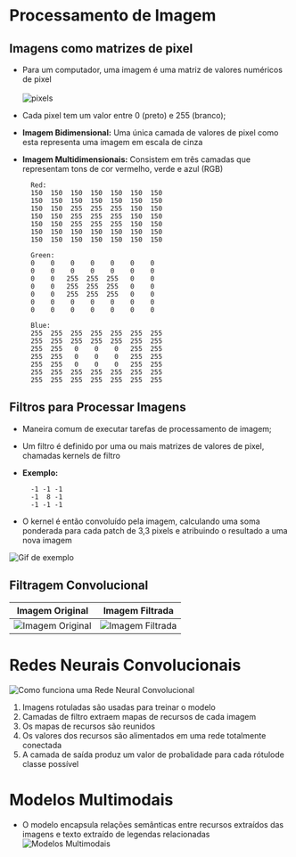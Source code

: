  # Processamento de Imagem
 ## Imagens como matrizes de pixel
- Para um computador, uma imagem é uma matriz de valores numéricos de pixel
<br><br>
![pixels](https://github.com/FernandaMancini/Estudos-DIO/assets/108295414/4420571b-4a90-4056-9c45-ce99f2595a97)

- Cada pixel tem um valor entre 0 (preto) e 255 (branco); 
- **Imagem Bidimensional:** Uma única camada de valores de pixel como esta representa uma imagem em escala de cinza
- **Imagem Multidimensionais:** Consistem em três camadas que representam tons de cor vermelho, verde e azul (RGB)


        Red:
        150  150  150  150  150  150  150  
        150  150  150  150  150  150  150
        150  150  255  255  255  150  150
        150  150  255  255  255  150  150
        150  150  255  255  255  150  150
        150  150  150  150  150  150  150
        150  150  150  150  150  150  150

        Green:
        0    0    0    0    0    0    0          
        0    0    0    0    0    0    0
        0    0   255  255  255   0    0
        0    0   255  255  255   0    0
        0    0   255  255  255   0    0
        0    0    0    0    0    0    0
        0    0    0    0    0    0    0

        Blue:
        255  255  255  255  255  255  255  
        255  255  255  255  255  255  255
        255  255   0    0    0   255  255
        255  255   0    0    0   255  255
        255  255   0    0    0   255  255
        255  255  255  255  255  255  255
        255  255  255  255  255  255  255

## Filtros para Processar Imagens
- Maneira comum de executar tarefas de processamento de imagem;
- Um filtro é definido por uma ou mais matrizes de valores de pixel, chamadas kernels de filtro
- **Exemplo:**

        -1 -1 -1
        -1  8 -1
        -1 -1 -1
- O kernel é então convoluído pela imagem, calculando uma soma ponderada para cada patch de 3,3 pixels e atribuindo o resultado a uma nova imagem

![Gif de exemplo](https://learn.microsoft.com/pt-br/training/wwl-data-ai/analyze-images-computer-vision/media/filter.gif)

## Filtragem Convolucional
| Imagem Original | Imagem Filtrada |
| ----------------| ----------------|
|![Imagem Original](https://learn.microsoft.com/pt-br/training/wwl-data-ai/analyze-images-computer-vision/media/banana-grayscale.png)| ![Imagem Filtrada](https://learn.microsoft.com/pt-br/training/wwl-data-ai/analyze-images-computer-vision/media/laplace.png)| 

# Redes Neurais Convolucionais
![Como funciona uma Rede Neural Convolucional](https://learn.microsoft.com/pt-br/training/wwl-data-ai/analyze-images-computer-vision/media/convolutional-neural-network.png)
1. Imagens rotuladas são usadas para treinar o modelo
2. Camadas de filtro extraem mapas de recursos de cada imagem
3. Os mapas de recursos são reunidos
4. Os valores dos recursos são alimentados em uma rede totalmente conectada
5. A camada de saída produz um valor de probalidade para cada rótulode classe possível

# Modelos Multimodais
- O modelo encapsula relações semânticas entre recursos extraídos das imagens e texto extraído de legendas relacionadas
![Modelos Multimodais](https://learn.microsoft.com/pt-br/training/wwl-data-ai/analyze-images-computer-vision/media/florence-model.png)

